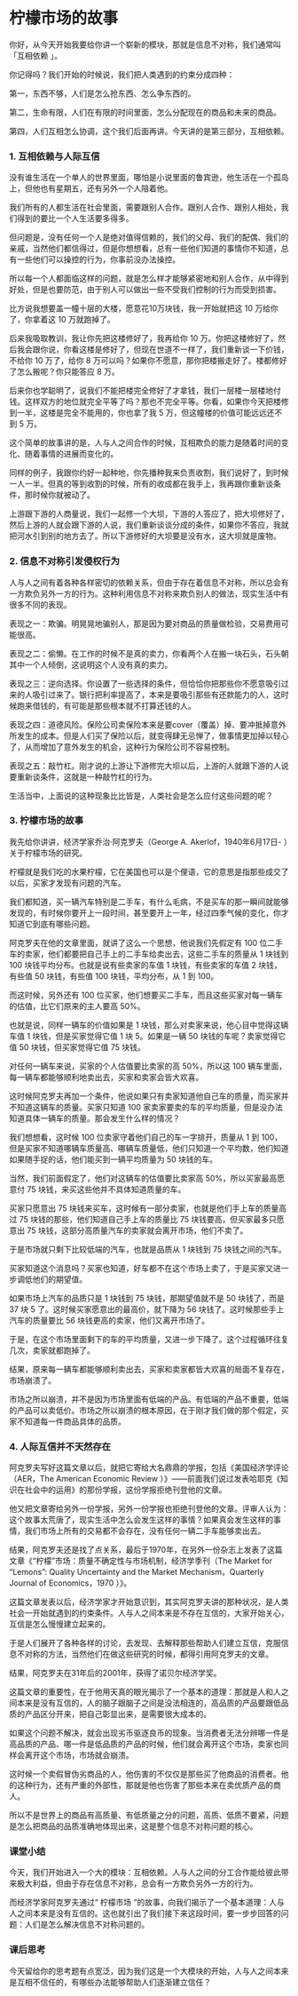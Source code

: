 # 柠檬市场的故事
你好，从今天开始我要给你讲一个崭新的模块，那就是信息不对称，我们通常叫 「互相依赖 」。

你记得吗？我们开始的时候说，我们把人类遇到的约束分成四种：

第一，东西不够，人们是怎么抢东西、怎么争东西的。

第二，生命有限，人们在有限的时间里面，怎么分配现在的商品和未来的商品。

第四，人们互相怎么协调，这个我们后面再讲。今天讲的是第三部分，互相依赖。

### 1. 互相依赖与人际互信
没有谁生活在一个单人的世界里面，哪怕是小说里面的鲁宾逊，他生活在一个孤岛上，但他也有星期五，还有另外一个人陪着他。

我们所有的人都生活在社会里面，需要跟别人合作。跟别人合作、跟别人相处，我们得到的要比一个人生活要多得多。

但问题是，没有任何一个人是绝对值得信赖的，我们的父母、我们的配偶、我们的亲戚，当然他们都信得过，但是你想想看，总有一些他们知道的事情你不知道，总有一些他们可以操控的行为，你事前没办法操控。

所以每一个人都面临这样的问题，就是怎么样才能够紧密地和别人合作，从中得到好处，但是也要防范，由于别人可以做出一些不受我们控制的行为而受到损害。

比方说我想要盖一幢十层的大楼，愿意花10万块钱，我一开始就把这 10 万给你了，你拿着这 10 万就跑掉了。

后来我吸取教训，我让你先把这楼修好了，我再给你 10 万。你把这楼修好了，然后我会跟你说，你看这楼是修好了，但现在世道不一样了，我们重新谈一下价钱，不给你 10 万了，给你 8 万可以吗？如果你不愿意，那你把楼搬走好了。楼都修好了怎么搬呢？你只能答应 8 万。

后来你也学聪明了，说我们不能把楼完全修好了才拿钱，我们一层楼一层楼地付钱。这样双方的地位就完全平等了吗？那也不完全平等。你看，如果你今天把楼修到一半，这楼是完全不能用的，你也拿了我 5 万，但这幢楼的价值可能远远还不到 5 万。

这个简单的故事讲的是，人与人之间合作的时候，互相欺负的能力是随着时间的变化、随着事情的进展而变化的。

同样的例子，我跟你约好一起种地，你先播种我来负责收割，我们说好了，到时候一人一半。但真的等到收割的时候，所有的收成都在我手上，我再跟你重新谈条件，那时候你就被动了。

上游跟下游的人商量说，我们一起修一个大坝，下游的人答应了，把大坝修好了，然后上游的人就会跟下游的人说，我们重新谈谈分成的条件，如果你不答应，我就把河水引到别的地方去了。所以下游修好的大坝要是没有水，这大坝就是废物。
 
### 2. 信息不对称引发侵权行为
人与人之间有着各种各样密切的依赖关系，但由于存在着信息不对称，所以总会有一方欺负另外一方的行为。这种利用信息不对称来欺负别人的做法，现实生活中有很多不同的表现。

表现之一：欺骗。明晃晃地骗别人，那是因为要对商品的质量做检验，交易费用可能很高。

表现之二：偷懒。在工作的时候不是真的卖力，你看两个人在搬一块石头，石头朝其中一个人倾倒，这说明这个人没有真的卖力。

表现之三：逆向选择。你设置了一些选择的条件，但恰恰你把那些你不愿意吸引过来的人吸引过来了。银行把利率提高了，本来是要吸引那些有还款能力的人，这时候跑来借钱的，有可能是那些根本就不打算还钱的人。

表现之四：道德风险。保险公司卖保险本来是要cover（覆盖）掉、要冲抵掉意外所发生的成本。但是人们买了保险以后，就变得肆无忌惮了，做事情更加掉以轻心了，从而增加了意外发生的机会，这种行为保险公司不容易控制。

表现之五：敲竹杠。刚才说的上游让下游修完大坝以后，上游的人就跟下游的人说要重新谈条件，这就是一种敲竹杠的行为。

生活当中，上面说的这种现象比比皆是，人类社会是怎么应付这些问题的呢？
### 3. 柠檬市场的故事
我先给你讲讲，经济学家乔治·阿克罗夫（George A. Akerlof，1940年6月17日- ）关于柠檬市场的研究。

柠檬就是我们吃的水果柠檬，它在美国也可以是个俚语，它的意思是指那些成交了以后，买家才发现有问题的汽车。

我们都知道，买一辆汽车特别是二手车，有什么毛病，不是买车的那一瞬间就能够发现的，有时候你要开上一段时间，甚至要开上一年，经过四季气候的变化，你才知道它到底有哪些问题。

阿克罗夫在他的文章里面，就讲了这么一个思想，他说我们先假定有 100 位二手车的卖家，他们都要把自己手上的二手车给卖出去，这些二手车的质量从 1 块钱到 100 块钱平均分布。也就是说有些卖家的车值 1 块钱，有些卖家的车值 2 块钱，有些值 50 块钱，有些值 100 块钱，平均分布，从 1 到 100。

而这时候，另外还有 100 位买家，他们想要买二手车，而且这些买家对每一辆车的估值，比它们原来的主人要高 50%。

也就是说，同样一辆车的价值如果是 1 块钱，那么对卖家来说，他心目中觉得这辆车值 1 块钱，但是买家觉得它值 1 块 5。如果是一辆 50 块钱的车呢？卖家觉得它值 50 块钱，但买家觉得它值 75 块钱。

对任何一辆车来说，买家的个人估值要比卖家的高 50%，所以这 100 辆车里面，每一辆车都能够顺利地卖出去，买家和卖家会皆大欢喜。

这时候阿克罗夫再加一个条件，他说如果只有卖家知道他自己车的质量，而买家并不知道这辆车的质量。买家只知道 100 家卖家要卖的车的平均质量，但是没办法知道具体一辆车的质量。那会发生什么样的情况？

我们想想看，这时候 100 位卖家守着他们自己的车一字排开，质量从 1 到 100，但是买家不知道哪辆车质量高、哪辆车质量低，他们只知道一个平均数，他们知道如果随手捉的话，他们能买到一辆平均质量为 50 块钱的车。

当然，我们前面假定了，他们对这辆车的估值要比卖家高 50%，所以买家最高愿意付 75 块钱，来买这些他并不具体知道质量的车。

买家只愿意出 75 块钱来买车，这时候有一部分卖家，也就是他们手上车的质量高过 75 块钱的那些，他们知道自己手上车的质量比 75 块钱要高，但买家最多只愿意出 75 块钱，这部分高质量汽车的卖家就会离开市场，他们不卖了。

于是市场就只剩下比较低端的汽车，也就是品质从 1 块钱到 75 块钱之间的汽车。

买家知道这个消息吗？买家也知道，好车都不在这个市场上卖了，于是买家又进一步调低他们的期望值。

如果市场上汽车的品质只是 1 块钱到 75 块钱，那期望值就不是 50 块钱了，而是 37 块 5 了。这时候买家愿意出的最高价，就下降为 56 块钱了。这时候那些手上汽车的质量要比 56 块钱更高的卖家，他们又离开市场了。

于是，在这个市场里面剩下的车的平均质量，又进一步下降了。这个过程循环往复几次，卖家就都跑掉了。

结果，原来每一辆车都能够顺利卖出去，买家和卖家都皆大欢喜的局面不复存在，市场崩溃了。

市场之所以崩溃，并不是因为市场里面有低端的产品。有低端的产品不重要，低端的产品可以卖低价。市场之所以崩溃的根本原因，在于刚才我们做的那个假定，买家不知道每一件商品具体的品质。
 
### 4. 人际互信并不天然存在
阿克罗夫写好这篇文章以后，就把它寄给大名鼎鼎的学报，包括《美国经济学评论（AER，The American Economic Review ）》——前面我们说过发表哈耶克《知识在社会中的运用》的那份学报，这份学报拒绝刊登他的文章。

他又把文章寄给另外一份学报，另外一份学报也拒绝刊登他的文章。评审人认为：这个故事太荒唐了，现实生活中怎么会发生这样的事情？如果真会发生这样的事情，我们市场上所有的交易都不会存在，没有任何一辆二手车能够卖出去。

结果，阿克罗夫还是找了点关系，最后于1970年，在另外一份杂志上发表了这篇文章《“柠檬”市场：质量不确定性与市场机制，经济学季刊（The Market for “Lemons”: Quality Uncertainty and the Market Mechanism，Quarterly Journal of Economics，1970 ）》。

这篇文章发表以后，经济学家才开始意识到，其实阿克罗夫讲的那种状况，是人类社会一开始就遇到的约束条件。人与人之间本来是不存在互信的，大家开始关心，互信是怎么慢慢建立起来的。

于是人们展开了各种各样的讨论，去发现、去解释那些帮助人们建立互信，克服信息不对称的方法，当然他们在做这些研究的时候，都得引用阿克罗夫的文章。

结果，阿克罗夫在31年后的2001年，获得了诺贝尔经济学奖。

这篇文章的重要性，在于他用天真的眼光揭示了一个基本的道理：那就是人和人之间本来是没有互信的，人的脑子跟脑子之间是没法相连的，高品质的产品要跟低品质的产品区分开来，把自己彰显出来，是需要很大成本的。

如果这个问题不解决，就会出现劣币驱逐良币的现象。当消费者无法分辨哪一件是高品质的产品、哪一件是低品质的产品的时候，他们就会离开这个市场，卖家也同样会离开这个市场，市场就会崩溃。

这时候一个卖假冒伪劣商品的人，他伤害的不仅仅是那些买了他商品的消费者。他的这种行为，还有严重的外部性，那就是他也伤害了那些本来在卖优质产品的商人。

所以不是世界上的商品有高质量、有低质量之分的问题，高质、低质不要紧，问题是怎么把商品的品质准确地体现出来，这是整个信息不对称问题的核心。

### 课堂小结
今天，我们开始进入一个大的模块：互相依赖。人与人之间的分工合作能给彼此带来极大利益，但由于存在信息不对称，总会有一方欺负另外一方的行为。

而经济学家阿克罗夫通过“ 柠檬市场 ”的故事，向我们揭示了一个基本道理：人与人之间本来是没有互信的。这也就引出了我们接下来这段时间，要一步步回答的问题：人们是怎么解决信息不对称问题的。     

### 课后思考
今天留给你的思考题有点宽泛，因为我们这是一个大模块的开始，人与人之间本来是互相不信任的，有哪些办法能够帮助人们逐渐建立信任？